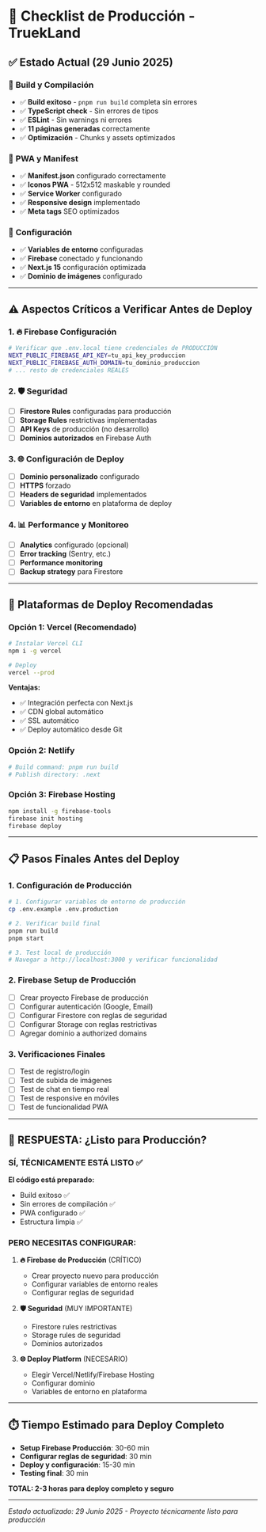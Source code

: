 # 🚀 Checklist de Producción - TruekLand

## ✅ Estado Actual (29 Junio 2025)

### 🔧 **Build y Compilación**
- ✅ **Build exitoso** - `pnpm run build` completa sin errores
- ✅ **TypeScript check** - Sin errores de tipos
- ✅ **ESLint** - Sin warnings ni errores
- ✅ **11 páginas generadas** correctamente
- ✅ **Optimización** - Chunks y assets optimizados

### 📱 **PWA y Manifest**
- ✅ **Manifest.json** configurado correctamente
- ✅ **Iconos PWA** - 512x512 maskable y rounded
- ✅ **Service Worker** configurado
- ✅ **Responsive design** implementado
- ✅ **Meta tags** SEO optimizados

### 🔐 **Configuración**
- ✅ **Variables de entorno** configuradas
- ✅ **Firebase** conectado y funcionando
- ✅ **Next.js 15** configuración optimizada
- ✅ **Dominio de imágenes** configurado

---

## ⚠️ **Aspectos Críticos a Verificar Antes de Deploy**

### 1. 🔥 **Firebase Configuración**
```bash
# Verificar que .env.local tiene credenciales de PRODUCCIÓN
NEXT_PUBLIC_FIREBASE_API_KEY=tu_api_key_produccion
NEXT_PUBLIC_FIREBASE_AUTH_DOMAIN=tu_dominio_produccion
# ... resto de credenciales REALES
```

### 2. 🛡️ **Seguridad**
- [ ] **Firestore Rules** configuradas para producción
- [ ] **Storage Rules** restrictivas implementadas
- [ ] **API Keys** de producción (no desarrollo)
- [ ] **Dominios autorizados** en Firebase Auth

### 3. 🌐 **Configuración de Deploy**
- [ ] **Dominio personalizado** configurado
- [ ] **HTTPS** forzado
- [ ] **Headers de seguridad** implementados
- [ ] **Variables de entorno** en plataforma de deploy

### 4. 📊 **Performance y Monitoreo**
- [ ] **Analytics** configurado (opcional)
- [ ] **Error tracking** (Sentry, etc.)
- [ ] **Performance monitoring**
- [ ] **Backup strategy** para Firestore

---

## 🎯 **Plataformas de Deploy Recomendadas**

### **Opción 1: Vercel (Recomendado)**
```bash
# Instalar Vercel CLI
npm i -g vercel

# Deploy
vercel --prod
```

**Ventajas:**
- ✅ Integración perfecta con Next.js
- ✅ CDN global automático
- ✅ SSL automático
- ✅ Deploy automático desde Git

### **Opción 2: Netlify**
```bash
# Build command: pnpm run build
# Publish directory: .next
```

### **Opción 3: Firebase Hosting**
```bash
npm install -g firebase-tools
firebase init hosting
firebase deploy
```

---

## 📋 **Pasos Finales Antes del Deploy**

### 1. **Configuración de Producción**
```bash
# 1. Configurar variables de entorno de producción
cp .env.example .env.production

# 2. Verificar build final
pnpm run build
pnpm start

# 3. Test local de producción
# Navegar a http://localhost:3000 y verificar funcionalidad
```

### 2. **Firebase Setup de Producción**
- [ ] Crear proyecto Firebase de producción
- [ ] Configurar autenticación (Google, Email)
- [ ] Configurar Firestore con reglas de seguridad
- [ ] Configurar Storage con reglas restrictivas
- [ ] Agregar dominio a authorized domains

### 3. **Verificaciones Finales**
- [ ] Test de registro/login
- [ ] Test de subida de imágenes
- [ ] Test de chat en tiempo real
- [ ] Test de responsive en móviles
- [ ] Test de funcionalidad PWA

---

## 🚨 **RESPUESTA: ¿Listo para Producción?**

### **SÍ, TÉCNICAMENTE ESTÁ LISTO** ✅

**El código está preparado:**
- Build exitoso ✅
- Sin errores de compilación ✅
- PWA configurado ✅
- Estructura limpia ✅

### **PERO NECESITAS CONFIGURAR:**

1. **🔥 Firebase de Producción** (CRÍTICO)
   - Crear proyecto nuevo para producción
   - Configurar variables de entorno reales
   - Configurar reglas de seguridad

2. **🛡️ Seguridad** (MUY IMPORTANTE)
   - Firestore rules restrictivas
   - Storage rules de seguridad
   - Dominios autorizados

3. **🌐 Deploy Platform** (NECESARIO)
   - Elegir Vercel/Netlify/Firebase Hosting
   - Configurar dominio
   - Variables de entorno en plataforma

---

## ⏱️ **Tiempo Estimado para Deploy Completo**
- **Setup Firebase Producción**: 30-60 min
- **Configurar reglas de seguridad**: 30 min
- **Deploy y configuración**: 15-30 min
- **Testing final**: 30 min

**TOTAL: 2-3 horas para deploy completo y seguro**

---

*Estado actualizado: 29 Junio 2025 - Proyecto técnicamente listo para producción*
